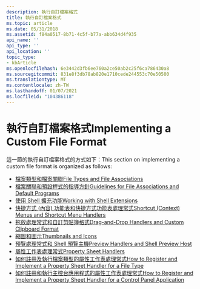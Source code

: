 ```yaml
---
description: 執行自訂檔案格式
title: 執行自訂檔案格式
ms.topic: article
ms.date: 05/31/2018
ms.assetid: f84a0517-8b71-4c5f-b77a-abb634d4f935
api_name: ''
api_type: ''
api_location: ''
topic_type:
- kbArticle
ms.openlocfilehash: 6e3442d3fb6ee760a2ce50ab2c25f6ca786430a8
ms.sourcegitcommit: 831e8f3db78ab820e1710cede244553c70e50500
ms.translationtype: MT
ms.contentlocale: zh-TW
ms.lasthandoff: 01/07/2021
ms.locfileid: "104386118"
---
```

# <a name="implementing-a-custom-file-format"></a><span data-ttu-id="8ed9c-103">執行自訂檔案格式</span><span class="sxs-lookup"><span data-stu-id="8ed9c-103">Implementing a Custom File Format</span></span>

<span data-ttu-id="8ed9c-104">這一節的執行自訂檔案格式的方式如下：</span><span class="sxs-lookup"><span data-stu-id="8ed9c-104">This section on implementing a custom file format is organized as follows:</span></span>

-   [<span data-ttu-id="8ed9c-105">檔案類型和檔案關聯</span><span class="sxs-lookup"><span data-stu-id="8ed9c-105">File Types and File Associations</span></span>](fa-intro.md)
-   [<span data-ttu-id="8ed9c-106">檔案關聯和預設程式的指導方針</span><span class="sxs-lookup"><span data-stu-id="8ed9c-106">Guidelines for File Associations and Default Programs</span></span>](appguide-fa-defpro.md)
-   [<span data-ttu-id="8ed9c-107">使用 Shell 擴充功能</span><span class="sxs-lookup"><span data-stu-id="8ed9c-107">Working with Shell Extensions</span></span>](shell-exts.md)
-   [<span data-ttu-id="8ed9c-108">快捷方式 (內容) 功能表和快捷方式功能表處理常式</span><span class="sxs-lookup"><span data-stu-id="8ed9c-108">Shortcut (Context) Menus and Shortcut Menu Handlers</span></span>](context-menu.md)
-   [<span data-ttu-id="8ed9c-109">拖放處理常式和自訂剪貼簿格式</span><span class="sxs-lookup"><span data-stu-id="8ed9c-109">Drag-and-Drop Handlers and Custom Clipboard Format</span></span>](drag-and-drop-handlers-and-custom-clipboard-format-bumper.md)
-   [<span data-ttu-id="8ed9c-110">縮圖和圖示</span><span class="sxs-lookup"><span data-stu-id="8ed9c-110">Thumbnails and Icons</span></span>](thumbnails-and-icons-bumper.md)
-   [<span data-ttu-id="8ed9c-111">預覽處理常式和 Shell 預覽主機</span><span class="sxs-lookup"><span data-stu-id="8ed9c-111">Preview Handlers and Shell Preview Host</span></span>](preview-handlers.md)
-   [<span data-ttu-id="8ed9c-112">屬性工作表處理常式</span><span class="sxs-lookup"><span data-stu-id="8ed9c-112">Property Sheet Handlers</span></span>](propsheet-handlers.md)
-   [<span data-ttu-id="8ed9c-113">如何註冊及執行檔案類型的屬性工作表處理常式</span><span class="sxs-lookup"><span data-stu-id="8ed9c-113">How to Register and Implement a Property Sheet Handler for a File Type</span></span>](how-to-register-and-implement-a-property-sheet-handler-for-a-file-type.md)
-   [<span data-ttu-id="8ed9c-114">如何註冊和執行主控台應用程式的屬性工作表處理常式</span><span class="sxs-lookup"><span data-stu-id="8ed9c-114">How to Register and Implement a Property Sheet Handler for a Control Panel Application</span></span>](how-to-register-and-implement-a-property-sheet-handler-for-a-control-panel-application.md)

 

 



